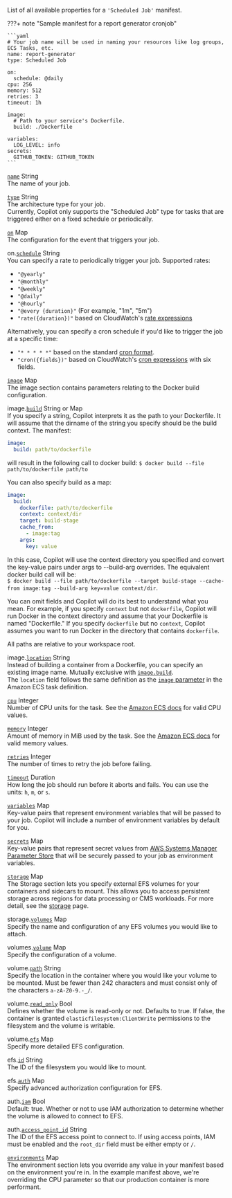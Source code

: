 List of all available properties for a `'Scheduled Job'` manifest.

???+ note "Sample manifest for a report generator cronjob"

    ```yaml
    # Your job name will be used in naming your resources like log groups, ECS Tasks, etc.
    name: report-generator
    type: Scheduled Job
    
    on:
      schedule: @daily
    cpu: 256
    memory: 512
    retries: 3
    timeout: 1h
    
    image:
      # Path to your service's Dockerfile.
      build: ./Dockerfile
    
    variables:
      LOG_LEVEL: info
    secrets:
      GITHUB_TOKEN: GITHUB_TOKEN
    ```

<a id="name" href="#name" class="field">`name`</a> <span class="type">String</span>  
The name of your job.   

<div class="separator"></div>

<a id="type" href="#type" class="field">`type`</a> <span class="type">String</span>  
The architecture type for your job.  
Currently, Copilot only supports the "Scheduled Job" type for tasks that are triggered either on a fixed schedule or periodically.

<div class="separator"></div>

<a id="on" href="#on" class="field">`on`</a> <span class="type">Map</span>  
The configuration for the event that triggers your job.

<span class="parent-field">on.</span><a id="on-schedule" href="#on-schedule" class="field">`schedule`</a> <span class="type">String</span>  
You can specify a rate to periodically trigger your job. Supported rates:

* `"@yearly"`
* `"@monthly"`
* `"@weekly"`
* `"@daily"`
* `"@hourly"`
* `"@every {duration}"` (For example, "1m", "5m")
* `"rate({duration})"` based on CloudWatch's [rate expressions](https://docs.aws.amazon.com/AmazonCloudWatch/latest/events/ScheduledEvents.html#RateExpressions)

Alternatively, you can specify a cron schedule if you'd like to trigger the job at a specific time:

* `"* * * * *"` based on the standard [cron format](https://en.wikipedia.org/wiki/Cron#Overview).
* `"cron({fields})"` based on CloudWatch's [cron expressions](https://docs.aws.amazon.com/AmazonCloudWatch/latest/events/ScheduledEvents.html#CronExpressions) with six fields.

<div class="separator"></div>

<a id="image" href="#image" class="field">`image`</a> <span class="type">Map</span>  
The image section contains parameters relating to the Docker build configuration.  

<span class="parent-field">image.</span><a id="image-build" href="#image-build" class="field">`build`</a> <span class="type">String or Map</span>  
If you specify a string, Copilot interprets it as the path to your Dockerfile. It will assume that the dirname of the string you specify should be the build context. The manifest:
```yaml
image:
  build: path/to/dockerfile
```
will result in the following call to docker build: `$ docker build --file path/to/dockerfile path/to` 

You can also specify build as a map:
```yaml
image:
  build:
    dockerfile: path/to/dockerfile
    context: context/dir
    target: build-stage
    cache_from:
      - image:tag
    args:
      key: value
```
In this case, Copilot will use the context directory you specified and convert the key-value pairs under args to --build-arg overrides. The equivalent docker build call will be:  
`$ docker build --file path/to/dockerfile --target build-stage --cache-from image:tag --build-arg key=value context/dir`.

You can omit fields and Copilot will do its best to understand what you mean. For example, if you specify `context` but not `dockerfile`, Copilot will run Docker in the context directory and assume that your Dockerfile is named "Dockerfile." If you specify `dockerfile` but no `context`, Copilot assumes you want to run Docker in the directory that contains `dockerfile`.
 
All paths are relative to your workspace root. 

<span class="parent-field">image.</span><a id="image-location" href="#image-location" class="field">`location`</a> <span class="type">String</span>  
Instead of building a container from a Dockerfile, you can specify an existing image name. Mutually exclusive with [`image.build`](#image-build).    
The `location` field follows the same definition as the [`image` parameter](https://docs.aws.amazon.com/AmazonECS/latest/developerguide/task_definition_parameters.html#container_definition_image) in the Amazon ECS task definition.

<div class="separator"></div>

<a id="cpu" href="#cpu" class="field">`cpu`</a> <span class="type">Integer</span>  
Number of CPU units for the task. See the [Amazon ECS docs](https://docs.aws.amazon.com/AmazonECS/latest/developerguide/task-cpu-memory-error.html) for valid CPU values.

<div class="separator"></div>

<a id="memory" href="#memory" class="field">`memory`</a> <span class="type">Integer</span>  
Amount of memory in MiB used by the task. See the [Amazon ECS docs](https://docs.aws.amazon.com/AmazonECS/latest/developerguide/task-cpu-memory-error.html) for valid memory values.

<div class="separator"></div>

<a id="retries" href="#retries" class="field">`retries`</a> <span class="type">Integer</span>  
The number of times to retry the job before failing.

<div class="separator"></div>

<a id="timeout" href="#timeout" class="field">`timeout`</a> <span class="type">Duration</span>  
How long the job should run before it aborts and fails. You can use the units: `h`, `m`, or `s`.

<div class="separator"></div>

<a id="variables" href="#variables" class="field">`variables`</a> <span class="type">Map</span>   
Key-value pairs that represent environment variables that will be passed to your job. Copilot will include a number of environment variables by default for you.

<div class="separator"></div>

<a id="secrets" href="#secrets" class="field">`secrets`</a> <span class="type">Map</span>   
Key-value pairs that represent secret values from [AWS Systems Manager Parameter Store](https://docs.aws.amazon.com/systems-manager/latest/userguide/systems-manager-parameter-store.html) that will be securely passed to your job as environment variables. 

<div class="separator"></div>

<a id="storage" href="#storage" class="field">`storage`</a> <span class="type">Map</span>  
The Storage section lets you specify external EFS volumes for your containers and sidecars to mount. This allows you to access persistent storage across regions for data processing or CMS workloads. For more detail, see the [storage](../developing/storage.md) page.

<span class="parent-field">storage.</span><a id="volumes" href="#volumes" class="field">`volumes`</a> <span class="type">Map</span>  
Specify the name and configuration of any EFS volumes you would like to attach. 

<span class="parent-field">volumes.</span><a id="volume" href="#volume" class="field">`volume`</a> <span class="type">Map</span>  
Specify the configuration of a volume. 

<span class="parent-field">volume.</span><a id="path" href="#path" class="field">`path`</a> <span class="type">String</span>  
Specify the location in the container where you would like your volume to be mounted. Must be fewer than 242 characters and must consist only of the characters `a-zA-Z0-9.-_/`. 

<span class="parent-field">volume.</span><a id="read_only" href="#read-only" class="field">`read_only`</a> <span class="type">Bool</span>  
Defines whether the volume is read-only or not. Defaults to true. If false, the container is granted `elasticfilesystem:ClientWrite` permissions to the filesystem and the volume is writable. 

<span class="parent-field">volume.</span><a id="efs" href="#efs" class="field">`efs`</a> <span class="type">Map</span>  
Specify more detailed EFS configuration.

<span class="parent-field">efs.</span><a id="id" href="#id" class="field">`id`</a> <span class="type">String</span>  
The ID of the filesystem you would like to mount. 

<span class="parent-field">efs.</span><a id="auth" href="#auth" class="field">`auth`</a> <span class="type">Map</span>  
Specify advanced authorization configuration for EFS. 

<span class="parent-field">auth.</span><a id="iam" href="#iam" class="field">`iam`</a> <span class="type">Bool</span>  
Default: true. Whether or not to use IAM authorization to determine whether the volume is allowed to connect to EFS. 

<span class="parent-field">auth.</span><a id="access_point_id" href="#access-point-id" class="field">`access_point_id`</a> <span class="type">String</span>  
The ID of the EFS access point to connect to. If using access points, IAM must be enabled and the `root_dir` field must be either empty or `/`. 
<div class="separator"></div>

<a id="environments" href="#environments" class="field">`environments`</a> <span class="type">Map</span>  
The environment section lets you override any value in your manifest based on the environment you're in. 
In the example manifest above, we're overriding the CPU parameter so that our production container is more performant.
